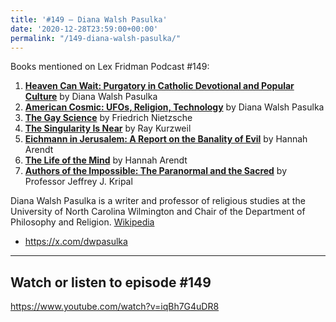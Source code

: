 ```yaml
---
title: '#149 – Diana Walsh Pasulka'
date: '2020-12-28T23:59:00+00:00'
permalink: "/149-diana-walsh-pasulka/"
---
```


Books mentioned on Lex Fridman Podcast #149:

1. <b><a href="https://amzn.to/3Hbe4TH" target="_blank" rel="sponsored noopener noreferrer">Heaven Can Wait: Purgatory in Catholic Devotional and Popular Culture</a></b> by Diana Walsh Pasulka
2. <b><a href="https://amzn.to/3VzmcBz" target="_blank" rel="sponsored noopener noreferrer">American Cosmic: UFOs, Religion, Technology</a></b> by Diana Walsh Pasulka
3. <b><a href="https://amzn.to/3upB2il" target="_blank" rel="sponsored noopener noreferrer">The Gay Science</a></b> by Friedrich Nietzsche
4. <b><a href="https://amzn.to/3h8yYbd" target="_blank" rel="sponsored noopener noreferrer">The Singularity Is Near</a></b> by Ray Kurzweil
5. <b><a href="https://amzn.to/3uqWROo" target="_blank" rel="sponsored noopener noreferrer">Eichmann in Jerusalem: A Report on the Banality of Evil</a></b> by Hannah Arendt
6. <b><a href="https://amzn.to/3F9vbTd" target="_blank" rel="sponsored noopener noreferrer">The Life of the Mind</a></b> by Hannah Arendt
7. <b><a href="https://amzn.to/3h7dtrt" target="_blank" rel="sponsored noopener noreferrer">Authors of the Impossible: The Paranormal and the Sacred</a></b> by Professor Jeffrey J. Kripal

<!--more-->

Diana Walsh Pasulka is a writer and professor of religious studies at the University of North Carolina Wilmington and Chair of the Department of Philosophy and Religion. <a href="https://en.wikipedia.org/wiki/Diana_Walsh_Pasulka" target="_blank">Wikipedia</a>

- <a href="https://x.com/dwpasulka" target="_blank">https://x.com/dwpasulka</a>

- - - - - -

## Watch or listen to episode #149

<https://www.youtube.com/watch?v=iqBh7G4uDR8>